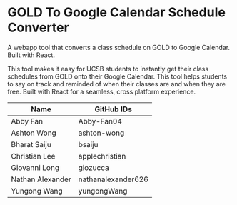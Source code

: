 # GOLD To Google Calendar Schedule Converter

A webapp tool that converts a class schedule on GOLD to Google Calendar. Built with React.

This tool makes it easy for UCSB students to instantly get their class schedules from GOLD onto their Google Calendar. This tool helps students to say on track and reminded of when their classes are and when they are free. Built with React for a seamless, cross platform experience. 

| Name          | GitHub IDs          |
|--------------------|-------------------|
| Abby Fan         | Abby-Fan04        |
| Ashton Wong        | ashton-wong         |
| Bharat Saiju        | bsaiju          |
| Christian Lee     |   applechristian
| Giovanni Long     |   giozucca          |
| Nathan Alexander  |   nathanalexander626 |
| Yungong Wang      |   yungongWang  |

